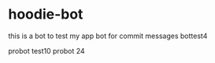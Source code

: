 # hoodie-bot
this is a bot to test my app
bot for commit messages
bottest4

probot test10
probot 24
